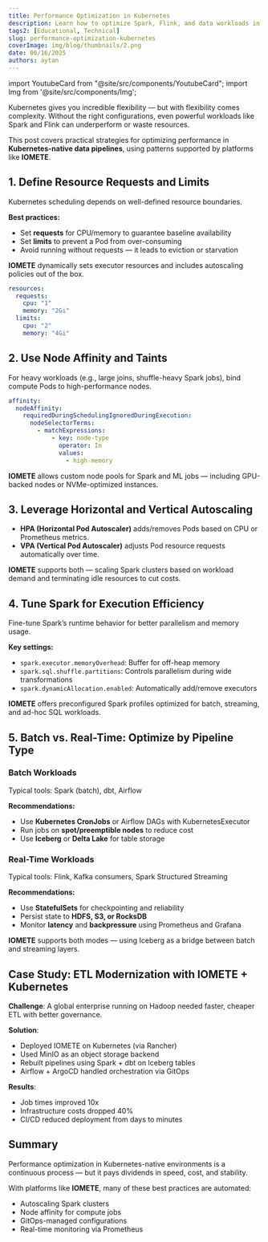 ```yaml
---
title: Performance Optimization in Kubernetes
description: Learn how to optimize Spark, Flink, and data workloads in Kubernetes using autoscaling, resource limits, node affinity, and execution tuning.
tags2: [Educational, Technical]
slug: performance-optimization-kubernetes
coverImage: img/blog/thumbnails/2.png
date: 06/16/2025
authors: aytan
---
```


import YoutubeCard from "@site/src/components/YoutubeCard";
import Img from '@site/src/components/Img';

Kubernetes gives you incredible flexibility — but with flexibility comes complexity. Without the right configurations, even powerful workloads like Spark and Flink can underperform or waste resources.

This post covers practical strategies for optimizing performance in **Kubernetes-native data pipelines**, using patterns supported by platforms like **IOMETE**.

## 1. Define Resource Requests and Limits

Kubernetes scheduling depends on well-defined resource boundaries.

**Best practices:**
- Set **requests** for CPU/memory to guarantee baseline availability
- Set **limits** to prevent a Pod from over-consuming
- Avoid running without requests — it leads to eviction or starvation

**IOMETE** dynamically sets executor resources and includes autoscaling policies out of the box.

```yaml
resources:
  requests:
    cpu: "1"
    memory: "2Gi"
  limits:
    cpu: "2"
    memory: "4Gi"
```

## 2. Use Node Affinity and Taints

For heavy workloads (e.g., large joins, shuffle-heavy Spark jobs), bind compute Pods to high-performance nodes.

```yaml
affinity:
  nodeAffinity:
    requiredDuringSchedulingIgnoredDuringExecution:
      nodeSelectorTerms:
        - matchExpressions:
            - key: node-type
              operator: In
              values:
                - high-memory
```

**IOMETE** allows custom node pools for Spark and ML jobs — including GPU-backed nodes or NVMe-optimized instances.

## 3. Leverage Horizontal and Vertical Autoscaling

- **HPA (Horizontal Pod Autoscaler)** adds/removes Pods based on CPU or Prometheus metrics.
- **VPA (Vertical Pod Autoscaler)** adjusts Pod resource requests automatically over time.

**IOMETE** supports both — scaling Spark clusters based on workload demand and terminating idle resources to cut costs.

## 4. Tune Spark for Execution Efficiency

Fine-tune Spark’s runtime behavior for better parallelism and memory usage.

**Key settings:**
- `spark.executor.memoryOverhead`: Buffer for off-heap memory
- `spark.sql.shuffle.partitions`: Controls parallelism during wide transformations
- `spark.dynamicAllocation.enabled`: Automatically add/remove executors

**IOMETE** offers preconfigured Spark profiles optimized for batch, streaming, and ad-hoc SQL workloads.

## 5. Batch vs. Real-Time: Optimize by Pipeline Type

### Batch Workloads
Typical tools: Spark (batch), dbt, Airflow

**Recommendations:**
- Use **Kubernetes CronJobs** or Airflow DAGs with KubernetesExecutor
- Run jobs on **spot/preemptible nodes** to reduce cost
- Use **Iceberg** or **Delta Lake** for table storage

### Real-Time Workloads
Typical tools: Flink, Kafka consumers, Spark Structured Streaming

**Recommendations:**
- Use **StatefulSets** for checkpointing and reliability
- Persist state to **HDFS, S3, or RocksDB**
- Monitor **latency** and **backpressure** using Prometheus and Grafana

**IOMETE** supports both modes — using Iceberg as a bridge between batch and streaming layers.

## Case Study: ETL Modernization with IOMETE + Kubernetes

**Challenge**: A global enterprise running on Hadoop needed faster, cheaper ETL with better governance.

**Solution**:
- Deployed IOMETE on Kubernetes (via Rancher)
- Used MinIO as an object storage backend
- Rebuilt pipelines using Spark + dbt on Iceberg tables
- Airflow + ArgoCD handled orchestration via GitOps

**Results**:
- Job times improved 10x
- Infrastructure costs dropped 40%
- CI/CD reduced deployment from days to minutes

## Summary

Performance optimization in Kubernetes-native environments is a continuous process — but it pays dividends in speed, cost, and stability.

With platforms like **IOMETE**, many of these best practices are automated:
- Autoscaling Spark clusters
- Node affinity for compute jobs
- GitOps-managed configurations
- Real-time monitoring via Prometheus



